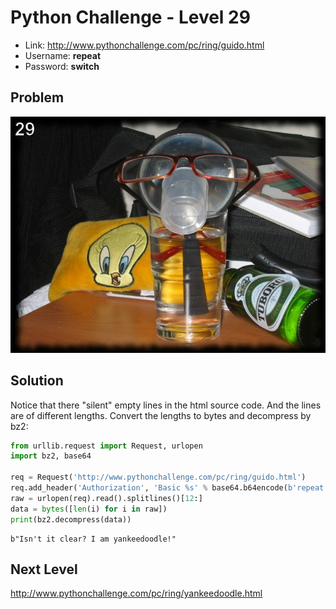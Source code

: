 # Python Challenge - Level 29

- Link: http://www.pythonchallenge.com/pc/ring/guido.html
- Username: **repeat**
- Password: **switch**

## Problem

![](images/whoisit.jpg)


## Solution

Notice that there "silent" empty lines in the html source code. And the lines are of different lengths. Convert the lengths to bytes and decompress by bz2:

```python
from urllib.request import Request, urlopen
import bz2, base64

req = Request('http://www.pythonchallenge.com/pc/ring/guido.html')
req.add_header('Authorization', 'Basic %s' % base64.b64encode(b'repeat:switch').decode())
raw = urlopen(req).read().splitlines()[12:]
data = bytes([len(i) for i in raw])
print(bz2.decompress(data))
```

```
b"Isn't it clear? I am yankeedoodle!"
```

## Next Level

http://www.pythonchallenge.com/pc/ring/yankeedoodle.html


<div class="ad">
<script src='//z-na.amazon-adsystem.com/widgets/onejs?MarketPlace=US&amp;adInstanceId=0f3c2d71-0c18-4aca-be44-ba6e8892af33&amp;storeId=xstore0b-20'></script> 
</div>  